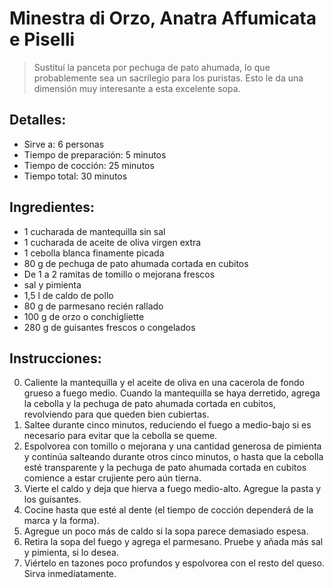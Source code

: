 # Minestra di Orzo, Anatra Affumicata e Piselli

> Sustituí la panceta por pechuga de pato ahumada, lo que probablemente sea un sacrilegio para los puristas. Esto le da una dimensión muy interesante a esta excelente sopa.

## Detalles:
* Sirve a: 6 personas
* Tiempo de preparación: 5 minutos
* Tiempo de cocción: 25 minutos
* Tiempo total: 30 minutos

## Ingredientes:
* 1 cucharada de mantequilla sin sal
* 1 cucharada de aceite de oliva virgen extra
* 1 cebolla blanca finamente picada
* 80 g de pechuga de pato ahumada cortada en cubitos
* De 1 a 2 ramitas de tomillo o mejorana frescos
* sal y pimienta
* 1,5 l de caldo de pollo
* 80 g de parmesano recién rallado
* 100 g de orzo o conchigliette
* 280 g de guisantes frescos o congelados

## Instrucciones:
0. Caliente la mantequilla y el aceite de oliva en una cacerola de fondo grueso a fuego medio. Cuando la mantequilla se haya derretido, agrega la cebolla y la pechuga de pato ahumada cortada en cubitos, revolviendo para que queden bien cubiertas.
1. Saltee durante cinco minutos, reduciendo el fuego a medio-bajo si es necesario para evitar que la cebolla se queme. 
2. Espolvorea con tomillo o mejorana y una cantidad generosa de pimienta y continúa salteando durante otros cinco minutos, o hasta que la cebolla esté transparente y la pechuga de pato ahumada cortada en cubitos comience a estar crujiente pero aún tierna.
3. Vierte el caldo y deja que hierva a fuego medio-alto. Agregue la pasta y los guisantes.
4. Cocine hasta que esté al dente (el tiempo de cocción dependerá de la marca y la forma).
5. Agregue un poco más de caldo si la sopa parece demasiado espesa.
6. Retira la sopa del fuego y agrega el parmesano. Pruebe y añada más sal y pimienta, si lo desea.
7. Viértelo en tazones poco profundos y espolvorea con el resto del queso. Sirva inmediatamente. 
